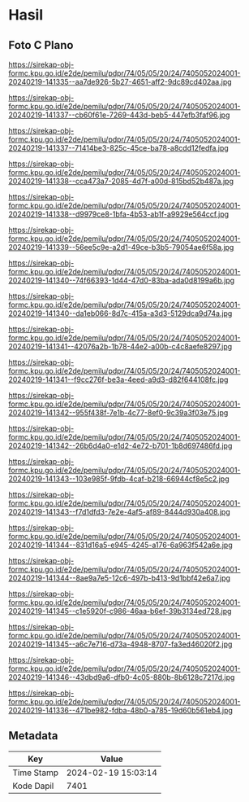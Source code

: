 # Hasil

## Foto C Plano

https://sirekap-obj-formc.kpu.go.id/e2de/pemilu/pdpr/74/05/05/20/24/7405052024001-20240219-141335--aa7de926-5b27-4651-aff2-9dc89cd402aa.jpg

https://sirekap-obj-formc.kpu.go.id/e2de/pemilu/pdpr/74/05/05/20/24/7405052024001-20240219-141337--cb60f61e-7269-443d-beb5-447efb3faf96.jpg

https://sirekap-obj-formc.kpu.go.id/e2de/pemilu/pdpr/74/05/05/20/24/7405052024001-20240219-141337--71414be3-825c-45ce-ba78-a8cdd12fedfa.jpg

https://sirekap-obj-formc.kpu.go.id/e2de/pemilu/pdpr/74/05/05/20/24/7405052024001-20240219-141338--cca473a7-2085-4d7f-a00d-815bd52b487a.jpg

https://sirekap-obj-formc.kpu.go.id/e2de/pemilu/pdpr/74/05/05/20/24/7405052024001-20240219-141338--d9979ce8-1bfa-4b53-ab1f-a9929e564ccf.jpg

https://sirekap-obj-formc.kpu.go.id/e2de/pemilu/pdpr/74/05/05/20/24/7405052024001-20240219-141339--56ee5c9e-a2d1-49ce-b3b5-79054ae6f58a.jpg

https://sirekap-obj-formc.kpu.go.id/e2de/pemilu/pdpr/74/05/05/20/24/7405052024001-20240219-141340--74f66393-1d44-47d0-83ba-ada0d8199a6b.jpg

https://sirekap-obj-formc.kpu.go.id/e2de/pemilu/pdpr/74/05/05/20/24/7405052024001-20240219-141340--da1eb066-8d7c-415a-a3d3-5129dca9d74a.jpg

https://sirekap-obj-formc.kpu.go.id/e2de/pemilu/pdpr/74/05/05/20/24/7405052024001-20240219-141341--42076a2b-1b78-44e2-a00b-c4c8aefe8297.jpg

https://sirekap-obj-formc.kpu.go.id/e2de/pemilu/pdpr/74/05/05/20/24/7405052024001-20240219-141341--f9cc276f-be3a-4eed-a9d3-d82f644108fc.jpg

https://sirekap-obj-formc.kpu.go.id/e2de/pemilu/pdpr/74/05/05/20/24/7405052024001-20240219-141342--955f438f-7e1b-4c77-8ef0-9c39a3f03e75.jpg

https://sirekap-obj-formc.kpu.go.id/e2de/pemilu/pdpr/74/05/05/20/24/7405052024001-20240219-141342--26b6d4a0-e1d2-4e72-b701-1b8d697486fd.jpg

https://sirekap-obj-formc.kpu.go.id/e2de/pemilu/pdpr/74/05/05/20/24/7405052024001-20240219-141343--103e985f-9fdb-4caf-b218-66944cf8e5c2.jpg

https://sirekap-obj-formc.kpu.go.id/e2de/pemilu/pdpr/74/05/05/20/24/7405052024001-20240219-141343--f7d1dfd3-7e2e-4af5-af89-8444d930a408.jpg

https://sirekap-obj-formc.kpu.go.id/e2de/pemilu/pdpr/74/05/05/20/24/7405052024001-20240219-141344--831d16a5-e945-4245-a176-6a963f542a6e.jpg

https://sirekap-obj-formc.kpu.go.id/e2de/pemilu/pdpr/74/05/05/20/24/7405052024001-20240219-141344--8ae9a7e5-12c6-497b-b413-9d1bbf42e6a7.jpg

https://sirekap-obj-formc.kpu.go.id/e2de/pemilu/pdpr/74/05/05/20/24/7405052024001-20240219-141345--c1e5920f-c986-46aa-b6ef-39b3134ed728.jpg

https://sirekap-obj-formc.kpu.go.id/e2de/pemilu/pdpr/74/05/05/20/24/7405052024001-20240219-141345--a6c7e716-d73a-4948-8707-fa3ed46020f2.jpg

https://sirekap-obj-formc.kpu.go.id/e2de/pemilu/pdpr/74/05/05/20/24/7405052024001-20240219-141346--43dbd9a6-dfb0-4c05-880b-8b6128c7217d.jpg

https://sirekap-obj-formc.kpu.go.id/e2de/pemilu/pdpr/74/05/05/20/24/7405052024001-20240219-141336--471be982-fdba-48b0-a785-19d60b561eb4.jpg


## Metadata

| Key        | Value               |
| ---------- | ------------------- |
| Time Stamp | 2024-02-19 15:03:14 |
| Kode Dapil | 7401                |




